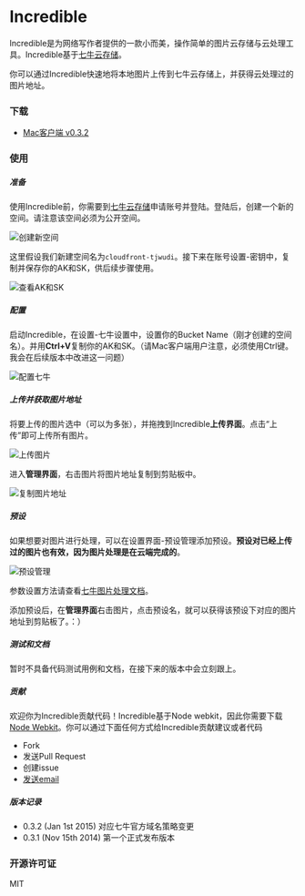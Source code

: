 # Incredible

Incredible是为网络写作者提供的一款小而美，操作简单的图片云存储与云处理工具。Incredible基于[七牛云存储](http://qiniu.com)。

你可以通过Incredible快速地将本地图片上传到七牛云存储上，并获得云处理过的图片地址。





### 下载
- [Mac客户端 v0.3.2](http://ftp.leapoahead.com/download/incredible/incredible.0.3.2.mac.zip)


### 使用
##### 准备
使用Incredible前，你需要到[七牛云存储](http://qiniu.com)申请账号并登陆。登陆后，创建一个新的空间。请注意该空间必须为公开空间。

![创建新空间](http://cloudfront-tjwudi.qiniudn.com/5d4faf71cfe1021e75ca7636b4a99c69c6819d1e-b0df9d6fac6a47f4370e2b37ddec70f5e5cbc10c.png?imageView2/2/h/500/w/0/q/50)

这里假设我们新建空间名为`cloudfront-tjwudi`。接下来在账号设置-密钥中，复制并保存你的AK和SK，供后续步骤使用。

![查看AK和SK](http://cloudfront-tjwudi.qiniudn.com/7e64556fcd1c8103a96a92b5a5051a40d352bfae-e03218877fe38b2b5769d8c34290db64af72a1f6.png?imageView2/2/h/500/w/0/q/50)

##### 配置
启动Incredible，在设置-七牛设置中，设置你的Bucket Name（刚才创建的空间名）。并用**Ctrl+V**复制你的AK和SK。（请Mac客户端用户注意，必须使用Ctrl键。我会在后续版本中改进这一问题）

![配置七牛](http://cloudfront-tjwudi.qiniudn.com/bffab816c8d7db7c948a9064c73fbdd50d04e330-c3e80eead993cc65b20aa54e637f35ddd5bb95b1.png?imageView2/2/h/500/w/0/q/50)

##### 上传并获取图片地址
将要上传的图片选中（可以为多张），并拖拽到Incredible**上传界面**。点击“上传”即可上传所有图片。

![上传图片](http://cloudfront-tjwudi.qiniudn.com/fc708eb5c8dddd3eb12a8ac21cb26054241990f9-5c20dcbcfbab07ab6c2df7e27444d5ac2afca569.png?imageView2/2/h/500/w/0/q/50)

进入**管理界面**，右击图片将图片地址复制到剪贴板中。

![复制图片地址](http://cloudfront-tjwudi.qiniudn.com/dfd7c88f9cc9e7f3096b50f01f0b56847dca8517-278cadb5c5a600fd354bbb4a32acf34407bf98f0.png?imageView2/2/h/500/w/0/q/50)

##### 预设
如果想要对图片进行处理，可以在设置界面-预设管理添加预设。**预设对已经上传过的图片也有效，因为图片处理是在云端完成的**。

![预设管理](http://cloudfront-tjwudi.qiniudn.com/ad8abb6b39fcf48d95e7c1941a760b4f98061cc6-bd473197c461193ea9b6d317f4c236910d065887.png?imageView2/2/h/500/w/0/q/50)

参数设置方法请查看[七牛图片处理文档](http://developer.qiniu.com/docs/v6/api/reference/fop/image/imageview2.html)。

添加预设后，在**管理界面**右击图片，点击预设名，就可以获得该预设下对应的图片地址到剪贴板了。：）



##### 测试和文档
暂时不具备代码测试用例和文档，在接下来的版本中会立刻跟上。




##### 贡献
欢迎你为Incredible贡献代码！Incredible基于Node webkit，因此你需要下载[Node Webkit](https://github.com/rogerwang/node-webkit)。你可以通过下面任何方式给Incredible贡献建议或者代码

- Fork
- 发送Pull Request
- 创建issue
- [发送email](mailto:webmaster@leapoahead.com)



##### 版本记录

- 0.3.2 (Jan 1st 2015) 对应七牛官方域名策略变更
- 0.3.1 (Nov 15th 2014) 第一个正式发布版本



### 开源许可证
MIT